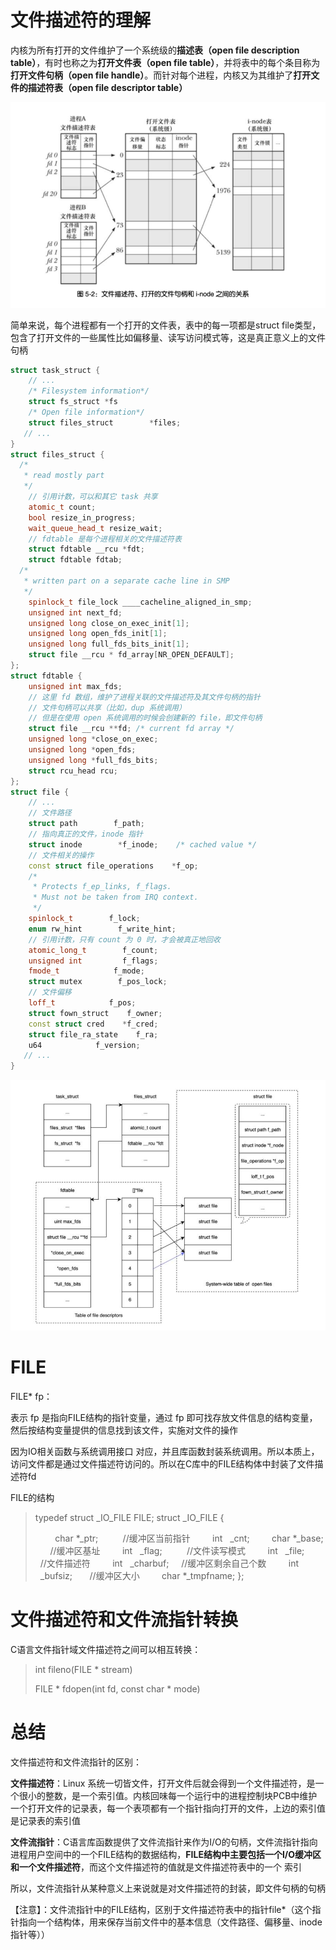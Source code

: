 # 文件描述符的理解

内核为所有打开的文件维护了一个系统级的**描述表（open file description table）**，有时也称之为**打开文件表（open file table）**，并将表中的每个条目称为**打开文件句柄（open file handle）**。而针对每个进程，内核又为其维护了**打开文件的描述符表（open file descriptor table）**

![1583757559798](.\image\1583757559798.png)

简单来说，每个进程都有一个打开的文件表，表中的每一项都是struct file类型，包含了打开文件的一些属性比如偏移量、读写访问模式等，这是真正意义上的文件句柄

```cpp
struct task_struct {
    // ...
    /* Filesystem information*/
    struct fs_struct *fs
    /* Open file information*/
    struct files_struct        *files;
   // ...
}
struct files_struct {
  /*
   * read mostly part
   */
    // 引用计数，可以和其它 task 共享
    atomic_t count;
    bool resize_in_progress;
    wait_queue_head_t resize_wait;
    // fdtable 是每个进程相关的文件描述符表
    struct fdtable __rcu *fdt;
    struct fdtable fdtab;
  /*
   * written part on a separate cache line in SMP
   */
    spinlock_t file_lock ____cacheline_aligned_in_smp;
    unsigned int next_fd;
    unsigned long close_on_exec_init[1];
    unsigned long open_fds_init[1];
    unsigned long full_fds_bits_init[1];
    struct file __rcu * fd_array[NR_OPEN_DEFAULT];
};
struct fdtable {
    unsigned int max_fds;
    // 这里 fd 数组，维护了进程关联的文件描述符及其文件句柄的指针
    // 文件句柄可以共享（比如，dup 系统调用）
    // 但是在使用 open 系统调用的时候会创建新的 file，即文件句柄
    struct file __rcu **fd; /* current fd array */
    unsigned long *close_on_exec;
    unsigned long *open_fds;
    unsigned long *full_fds_bits;
    struct rcu_head rcu;
};
struct file {
    // ...
    // 文件路径
    struct path        f_path;
    // 指向真正的文件，inode 指针
    struct inode        *f_inode;    /* cached value */
    // 文件相关的操作
    const struct file_operations    *f_op;
    /*
     * Protects f_ep_links, f_flags.
     * Must not be taken from IRQ context.
     */
    spinlock_t        f_lock;
    enum rw_hint        f_write_hint;
    // 引用计数，只有 count 为 0 时，才会被真正地回收
    atomic_long_t        f_count;
    unsigned int         f_flags;
    fmode_t            f_mode;
    struct mutex        f_pos_lock;
    // 文件偏移
    loff_t            f_pos;
    struct fown_struct    f_owner;
    const struct cred    *f_cred;
    struct file_ra_state    f_ra;
    u64            f_version;
   // ...
}
```

![1583758080364](.\image\1583758080364.png)



# FILE

 FILE* fp：

表示 fp 是指向FILE结构的指针变量，通过 fp 即可找存放文件信息的结构变量，然后按结构变量提供的信息找到该文件，实施对文件的操作

因为IO相关函数与系统调用接口 对应，并且库函数封装系统调用。所以本质上，访问文件都是通过文件描述符访问的。所以在C库中的FILE结构体中封装了文件描述符fd

FILE的结构

> typedef struct _IO_FILE FILE;
> struct _IO_FILE {
>
>         char *_ptr;          //缓冲区当前指针
>         int   _cnt;
>         char *_base;       //缓冲区基址
>         int   _flag;          //文件读写模式
>         int   _file;           //文件描述符
>         int   _charbuf;     //缓冲区剩余自己个数
>         int   _bufsiz;       //缓冲区大小
>         char *_tmpfname;
> };



# 文件描述符和文件流指针转换

C语言文件指针域文件描述符之间可以相互转换：

> int fileno(FILE * stream)
>
> FILE * fdopen(int fd, const char * mode)



# 总结

文件描述符和文件流指针的区别：

**文件描述符**：Linux 系统一切皆文件，打开文件后就会得到一个文件描述符，是一个很小的整数，是一个索引值。内核回味每一个运行中的进程控制块PCB中维护一个打开文件的记录表，每一个表项都有一个指针指向打开的文件，上边的索引值是记录表的索引值

**文件流指针**：C语言库函数提供了文件流指针来作为I/O的句柄，文件流指针指向进程用户空间中的一个FILE结构的数据结构，**FILE结构中主要包括一个I/O缓冲区和一个文件描述符**，而这个文件描述符的值就是文件描述符表中的一个 索引

所以，文件流指针从某种意义上来说就是对文件描述符的封装，即文件句柄的句柄

【注意】：文件流指针中的FILE结构，区别于文件描述符表中的指针file*（这个指针指向一个结构体，用来保存当前文件中的基本信息（文件路径、偏移量、inode指针等））